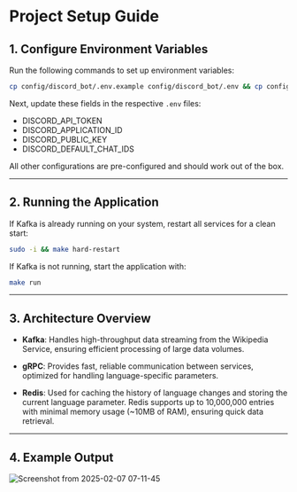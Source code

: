 # Project Setup Guide

## 1. Configure Environment Variables

Run the following commands to set up environment variables:

```bash
cp config/discord_bot/.env.example config/discord_bot/.env && cp config/wikipedia/.env.example config/wikipedia/.env
```

Next, update these fields in the respective `.env` files:

- DISCORD_API_TOKEN
- DISCORD_APPLICATION_ID
- DISCORD_PUBLIC_KEY
- DISCORD_DEFAULT_CHAT_IDS

All other configurations are pre-configured and should work out of the box.

---

## 2. Running the Application

If Kafka is already running on your system, restart all services for a clean start:

```bash
sudo -i && make hard-restart
```

If Kafka is not running, start the application with:

```bash
make run
```

---

## 3. Architecture Overview

- **Kafka**: Handles high-throughput data streaming from the Wikipedia Service, ensuring efficient processing of large data volumes.

- **gRPC**: Provides fast, reliable communication between services, optimized for handling language-specific parameters.

- **Redis**: Used for caching the history of language changes and storing the current language parameter. Redis supports up to 10,000,000 entries with minimal memory usage (~10MB of RAM), ensuring quick data retrieval.

---

## 4. Example Output

![Screenshot from 2025-02-07 07-11-45](https://github.com/user-attachments/assets/f2b7dcee-923a-454b-91ee-d2ffc24c0b99)
